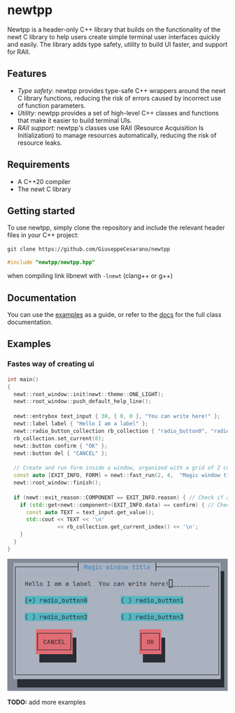 # newtpp

Newtpp is a header-only C++ library that builds on the functionality of the newt C library to help users create simple terminal user interfaces quickly and easily. The library adds type safety, utility to build UI faster, and support for RAII.

## Features

- *Type safety*: newtpp provides type-safe C++ wrappers around the newt C library functions, reducing the risk of errors caused by incorrect use of function parameters.
- *Utility*: newtpp provides a set of high-level C++ classes and functions that make it easier to build terminal UIs.
- *RAII support*: newtpp's classes use RAII (Resource Acquisition Is Initialization) to manage resources automatically, reducing the risk of resource leaks.

## Requirements

- A C++20 compiler
- The newt C library

## Getting started

To use newtpp, simply clone the repository and include the relevant header files in your C++ project:

`git clone https://github.com/GiuseppeCesarano/newtpp`

``` c++
#include "newtpp/newtpp.hpp"
```

when compiling link libnewt with `-lnewt` (clang++ or g++)

## Documentation

You can use the [examples](#examples) as a guide, or refer to the [docs](doc/doc.md) for the full class documentation.

## Examples

### Fastes way of creating ui

```c++
int main()
{
  newt::root_window::init(newt::theme::ONE_LIGHT);
  newt::root_window::push_default_help_line();

  newt::entrybox text_input { 30, { 0, 0 }, "You can write here!" };
  newt::label label { "Hello I am a label" };
  newt::radio_button_collection rb_collection { "radio_button0", "radio_button1", "radio_button2", "radio_button3" };
  rb_collection.set_current(0);
  newt::button confirm { "OK" };
  newt::button del { "CANCEL" };

  // Create and run form inside a window, organized with a grid of 2 cols and 4 rows
  const auto [EXIT_INFO, FORM] = newt::fast_run(2, 4,  "Magic window title", label, text_input, rb_collection, del, confirm);
  newt::root_window::finish();

  if (newt::exit_reason::COMPONENT == EXIT_INFO.reason) { // Check if a component caused the exit
    if (std::get<newt::component>(EXIT_INFO.data) == confirm) { // Check if it's confirm (OK) button 
      const auto TEXT = text_input.get_value();
      std::cout << TEXT << '\n'
                << rb_collection.get_current_index() << '\n';
    }
  }
}
```

![Screenshot of the ui we just created](doc/screenshot/1.png "Screenshot of the ui we just created")

**TODO:** add more examples
